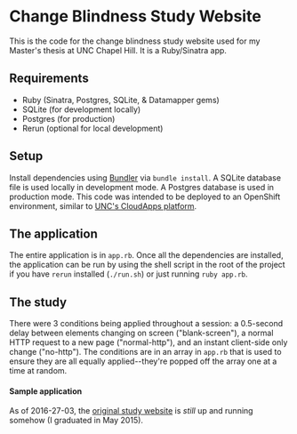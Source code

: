 # Change Blindness Study Website

This is the code for the change blindness study website used for my Master's thesis at UNC Chapel Hill.
It is a Ruby/Sinatra app.

## Requirements
- Ruby (Sinatra, Postgres, SQLite, & Datamapper gems)
- SQLite (for development locally)
- Postgres (for production)
- Rerun (optional for local development)

## Setup
Install dependencies using [Bundler](http://bundler.io/) via `bundle install`. A SQLite database file is used locally in development mode. A Postgres database is used in production mode. This code was intended to be deployed to an OpenShift environment, similar to [UNC's CloudApps platform](http://cloudapps.unc.edu/).

## The application
The entire application is in `app.rb`. Once all the dependencies are installed, the application can be run by using the shell script in the root of the project if you have `rerun` installed (`./run.sh`) or just running `ruby app.rb`. 

## The study
There were 3 conditions being applied throughout a session: a 0.5-second delay between elements changing on screen ("blank-screen"), a normal HTTP request to a new page ("normal-http"), and an instant client-side only change ("no-http"). The conditions are in an array in `app.rb` that is used to ensure they are all equally applied--they're popped off the array one at a time at random. 

#### Sample application

As of 2016-27-03, the [original study website](http://cbstudy-mhead.apps.unc.edu/) is *still* up and running somehow (I graduated in May 2015). 
